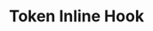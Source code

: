 ---
title: Token Inline Hook
excerpt: Learn how to easily implement a Token Inline hook
layout: Guides
sections:
 - main
---